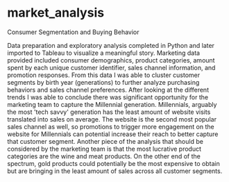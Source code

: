 # market_analysis
Consumer Segmentation and Buying Behavior

Data preparation and exploratory analysis completed in Python and later imported to Tableau to visualize a meaningful story. Marketing data provided included consumer demographics, product categories, amount spent by each unique customer identifier, sales channel information, and promotion responses. From this data I was able to cluster customer segments by birth year (generations) to further analyze purchasing behaviors and sales channel preferences. After looking at the different trends I was able to conclude there was significant opportunity for the marketing team to capture the Millennial generation. Millennials, arguably the most 'tech savvy' generation has the least amount of website visits translated into sales on average. The website is the second most popular sales channel as well, so promotions to trigger more engagement on the website for Millennials can potential increase their reach to better capture that customer segment. Another piece of the analysis that should be considered by the marketing team is that the most lucrative product categories are the wine and meat products. On the other end of the spectrum, gold products could potentially be the most expensive to obtain but are bringing in the least amount of sales across all customer segments.
